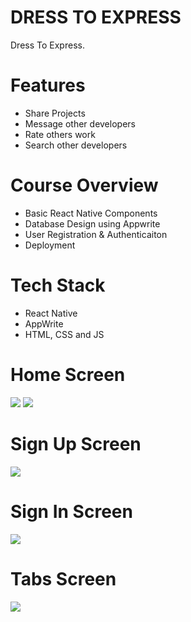 # DRESS TO EXPRESS
Dress To Express.

# Features
* Share Projects
* Message other developers
* Rate others work
* Search other developers

# Course Overview
* Basic React Native Components
* Database Design using Appwrite
* User Registration & Authenticaiton
* Deployment

# Tech Stack
* React Native
* AppWrite
* HTML, CSS and JS

# Home Screen
<img src="assets/picture/onboarding.jpg"> 

<img src="assets/picture/onboarding2.jpg"> 

# Sign Up Screen
<img src="assets/picture/signup.jpg">  

# Sign In Screen
<img src="assets/picture/logIn.jpg">  

# Tabs Screen
<img src="assets/picture/tabs.jpg">  
